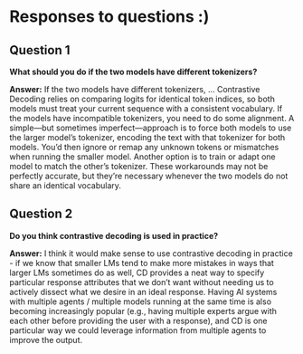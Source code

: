 # Responses to questions :)
## Question 1
**What should you do if the two models have different tokenizers?**

**Answer:** If the two models have different tokenizers, ...
Contrastive Decoding relies on comparing logits for identical token indices, so both models must treat your current sequence with a consistent vocabulary. If the models have incompatible tokenizers, you need to do some alignment. A simple—but sometimes imperfect—approach is to force both models to use the larger model’s tokenizer, encoding the text with that tokenizer for both models. You’d then ignore or remap any unknown tokens or mismatches when running the smaller model. Another option is to train or adapt one model to match the other’s tokenizer. These workarounds may not be perfectly accurate, but they’re necessary whenever the two models do not share an identical vocabulary.

## Question 2
**Do you think contrastive decoding is used in practice?**

**Answer:** I think it would make sense to use contrastive decoding in practice - if we know that smaller LMs tend to make more mistakes in ways that larger LMs sometimes do as well, CD provides a neat way to specify particular response attributes that we don’t want without needing us to actively dissect what we desire in an ideal response. Having AI systems with multiple agents / multiple models running at the same time is also becoming increasingly popular (e.g., having multiple experts argue with each other before providing the user with a response), and CD is one particular way we could leverage information from multiple agents to improve the output.